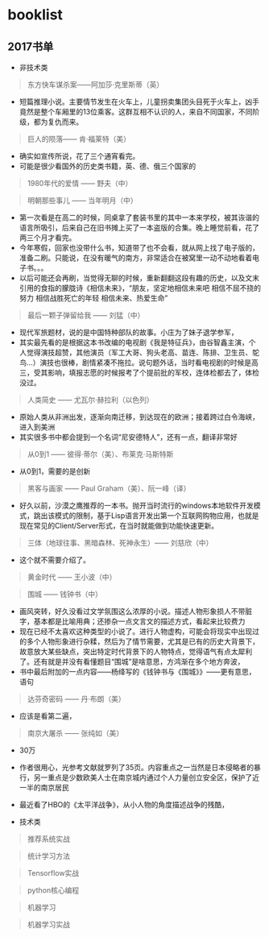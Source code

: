 # booklist

## 2017书单
- 非技术类
 > 东方快车谋杀案——阿加莎·克里斯蒂（英）
 - 短篇推理小说。主要情节发生在火车上，儿童拐卖集团头目死于火车上，凶手竟然是整个车厢里的13位乘客。这群互相不认识的人，来自不同国家，不同阶级，都为复仇而来。
 
 > 巨人的陨落—— 肯·福莱特（美）
 - 确实如宣传所说，花了三个通宵看完。
 - 可能是很少看国外的历史类书籍，英、德、俄三个国家的
 > 1980年代的爱情 —— 野夫（中）
 
 > 明朝那些事儿 —— 当年明月（中）
 - 第一次看是在高二的时候，同桌拿了套装书里的其中一本来学校，被其诙谐的语言所吸引，后来自己在旧书摊上买了一本盗版的合集。晚上睡觉前看，花了两三个月才看完。
 - 今年寒假，回家也没带什么书，知道带了也不会看，就从网上找了电子版的，准备二刷。只能说，在没有暖气的南方，非常适合在被窝里一动不动地看着电子书。。。
 - 以后可能还会再刷，当觉得无聊的时候，重新翻翻这段有趣的历史，以及文末引用的食指的朦胧诗《相信未来》，“朋友，坚定地相信未来吧 相信不屈不挠的努力 相信战胜死亡的年轻 相信未来、热爱生命”
 
 > 最后一颗子弹留给我 —— 刘猛（中）
 - 现代军旅题材，说的是中国特种部队的故事。小庄为了妹子退学参军，
 - 其实最先看的是根据这本书改编的电视剧《我是特征兵》，由谷智鑫主演，个人觉得演技超赞，其他演员（军工大哥、狗头老高、苗连、陈排、卫生员、鸵鸟...）演技也很棒，剧情紧凑不拖拉。说句题外话，当时看电视剧的时候是高三，受其影响，填报志愿的时候报考了个提前批的军校，连体检都去了，体检没过。
 
 > 人类简史 —— 尤瓦尔·赫拉利（以色列）
 - 原始人类从非洲出发，逐渐向南迁移，到达现在的欧洲；接着跨过白令海峡，进入到美洲
 - 其实很多书中都会提到一个名词“尼安德特人”，还有一点，翻译非常好
 
 > 从0到1 —— 彼得·蒂尔（美）、布莱克·马斯特斯
 - 从0到1，需要的是创新
 > 黑客与画家 —— Paul Graham（美）、阮一峰（译）
 - 好久以前，沙漠之鹰推荐的一本书。抛开当时流行的windows本地软件开发模式，跳出该模式的限制，基于Lisp语言开发出第一个互联网购物应用，也就是现在常见的Client/Server形式，在当时就能做到功能快速更新。
 > 三体（地球往事、黑暗森林、死神永生）—— 刘慈欣（中）
 - 这个就不需要介绍了。
 
 > 黄金时代 —— 王小波（中）
 
 > 围城 —— 钱钟书（中）
 - 画风突转，好久没看过文学氛围这么浓厚的小说。描述人物形象损人不带脏字，基本都是比喻用典；还掺杂一点文言文的描述方式，看起来比较费力
 - 现在已经不太喜欢这种类型的小说了。进行人物虚构，可能会将现实中出现过的多个人物形象进行杂糅，然后为了情节需要，尤其是已有的历史大背景下，故意放大某些缺点，突出特定时代背景下的人物特点，觉得语气有点太犀利了。还有就是并没有看懂题目“围城”是啥意思，方鸿渐在多个地方奔波，
 - 书中最后附加的一点内容——杨绛写的《钱钟书与《围城》》——更有意思，语句
 
 > 达芬奇密码 —— 丹·布朗（美）
 - 应该是看第二遍，
 
 > 南京大屠杀 —— 张纯如（美）
 - 30万
 - 作者很用心，光参考文献就罗列了35页。内容重点之一当然是日本侵略者的暴行，另一重点是少数欧美人士在南京城内通过个人力量创立安全区，保护了近一半的南京居民
 - 最近看了HBO的《太平洋战争》，从小人物的角度描述战争的残酷，
 
- 技术类
 > 推荐系统实战
 
 > 统计学习方法
 
 > Tensorflow实战
 
 > python核心编程
 
 > 机器学习
 
 > 机器学习实战

